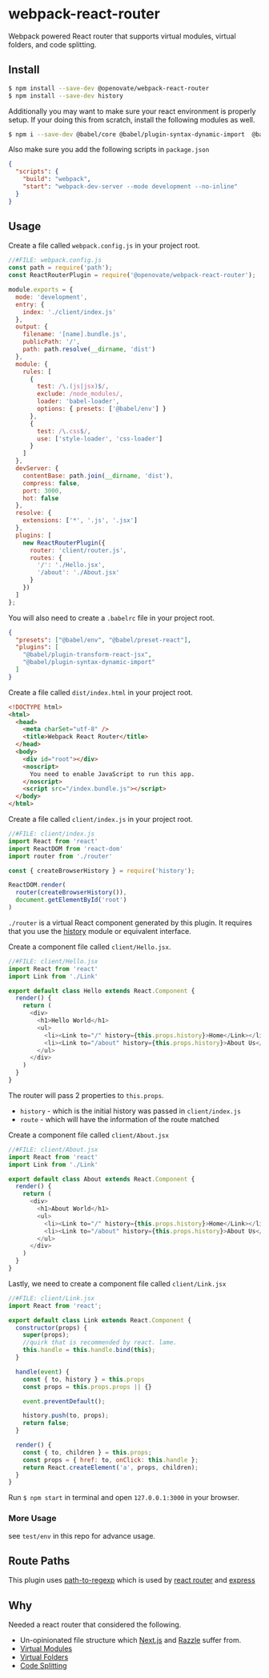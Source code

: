 # webpack-react-router

Webpack powered React router that supports virtual modules, virtual folders,
and code splitting.

## Install

```bash
$ npm install --save-dev @openovate/webpack-react-router
$ npm install --save-dev history
```

Additionally you may want to make sure your react environment is properly setup.
If your doing this from scratch, install the following modules as well.

```bash
$ npm i --save-dev @babel/core @babel/plugin-syntax-dynamic-import  @babel/plugin-transform-react-jsx @babel/polyfill @babel/preset-env @babel/preset-react @babel/register babel-loader react react-dom webpack webpack-cli webpack-dev-server webpack-hot-middleware
```

Also make sure you add the following scripts in `package.json`

```json
{
  "scripts": {
    "build": "webpack",
    "start": "webpack-dev-server --mode development --no-inline"
  }
}
```

## Usage

Create a file called `webpack.config.js` in your project root.

```js
//#FILE: webpack.config.js
const path = require('path');
const ReactRouterPlugin = require('@openovate/webpack-react-router');

module.exports = {
  mode: 'development',
  entry: {
    index: './client/index.js'
  },
  output: {
    filename: '[name].bundle.js',
    publicPath: '/',
    path: path.resolve(__dirname, 'dist')
  },
  module: {
    rules: [
      {
        test: /\.(js|jsx)$/,
        exclude: /node_modules/,
        loader: 'babel-loader',
        options: { presets: ['@babel/env'] }
      },
      {
        test: /\.css$/,
        use: ['style-loader', 'css-loader']
      }
    ]
  },
  devServer: {
    contentBase: path.join(__dirname, 'dist'),
    compress: false,
    port: 3000,
    hot: false
  },
  resolve: {
    extensions: ['*', '.js', '.jsx']
  },
  plugins: [
    new ReactRouterPlugin({
      router: 'client/router.js',
      routes: {
        '/': './Hello.jsx',
        '/about': './About.jsx'
      }
    })
  ]
};
```

You will also need to create a `.babelrc` file in your project root.

```json
{
  "presets": ["@babel/env", "@babel/preset-react"],
  "plugins": [
    "@babel/plugin-transform-react-jsx",
    "@babel/plugin-syntax-dynamic-import"
  ]
}
```

Create a file called `dist/index.html` in your project root.

```html
<!DOCTYPE html>
<html>
  <head>
    <meta charSet="utf-8" />
    <title>Webpack React Router</title>
  </head>
  <body>
    <div id="root"></div>
    <noscript>
      You need to enable JavaScript to run this app.
    </noscript>
    <script src="/index.bundle.js"></script>
  </body>
</html>
```

Create a file called `client/index.js` in your project root.

```js
//#FILE: client/index.js
import React from 'react'
import ReactDOM from 'react-dom'
import router from './router'

const { createBrowserHistory } = require('history');

ReactDOM.render(
  router(createBrowserHistory()),
  document.getElementById('root')
)
```

`./router` is a virtual React component generated by this plugin. It requires
that you use the [history](https://www.npmjs.com/package/history) module or
equivalent interface.

Create a component file called `client/Hello.jsx`.

```js
//#FILE: client/Hello.jsx
import React from 'react'
import Link from './Link'

export default class Hello extends React.Component {
  render() {
    return (
      <div>
        <h1>Hello World</h1>
        <ul>
          <li><Link to="/" history={this.props.history}>Home</Link></li>
          <li><Link to="/about" history={this.props.history}>About Us</Link></li>
        </ul>
      </div>
    )
  }
}
```

The router will pass 2 properties to `this.props`.

 - `history` - which is the initial history was passed in `client/index.js`
 - `route` - which will have the information of the route matched

Create a component file called `client/About.jsx`

```js
//#FILE: client/About.jsx
import React from 'react'
import Link from './Link'

export default class About extends React.Component {
  render() {
    return (
      <div>
        <h1>About World</h1>
        <ul>
          <li><Link to="/" history={this.props.history}>Home</Link></li>
          <li><Link to="/about" history={this.props.history}>About Us</Link></li>
        </ul>
      </div>
    )
  }
}
```

Lastly, we need to create a component file called `client/Link.jsx`

```js
//#FILE: client/Link.jsx
import React from 'react';

export default class Link extends React.Component {
  constructor(props) {
    super(props);
    //quirk that is recommended by react. lame.
    this.handle = this.handle.bind(this);
  }

  handle(event) {
    const { to, history } = this.props
    const props = this.props.props || {}

    event.preventDefault();

    history.push(to, props);
    return false;
  }

  render() {
    const { to, children } = this.props;
    const props = { href: to, onClick: this.handle };
    return React.createElement('a', props, children);
  }
}
```

Run `$ npm start` in terminal and open `127.0.0.1:3000` in your browser.

### More Usage

see `test/env` in this repo for advance usage.

## Route Paths

This plugin uses [path-to-regexp](https://www.npmjs.com/package/path-to-regexp)
which is used by [react router](https://www.npmjs.com/package/react-router) and
[express](https://www.npmjs.com/package/express)

## Why

Needed a react router that considered the following.

 - Un-opinionated file structure which [Next.js](https://github.com/zeit/next.js/issues/4789) and [Razzle](https://github.com/jaredpalmer/razzle-unrouted) suffer from.
 - [Virtual Modules](https://www.npmjs.com/package/webpack-virtual-modules)
 - [Virtual Folders](https://www.npmjs.com/package/@openovate/webpack-virtual-folders)
 - [Code Splitting](https://webpack.js.org/guides/code-splitting/)
